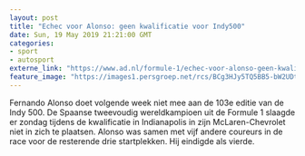```yaml
---
layout: post
title: "Echec voor Alonso: geen kwalificatie voor Indy500"
date: Sun, 19 May 2019 21:21:00 GMT
categories: 
- sport 
- autosport 
externe_link: "https://www.ad.nl/formule-1/echec-voor-alonso-geen-kwalificatie-voor-indy500~a3f88487/"
feature_image: "https://images1.persgroep.net/rcs/BCg3HJy5TQ5BB5-bW2UDtAB7py4/diocontent/148791725/_fitwidth/400/?appId=21791a8992982cd8da851550a453bd7f&quality=0.7"
---
```


Fernando Alonso doet volgende week niet mee aan de 103e editie van de Indy 500. De Spaanse tweevoudig wereldkampioen uit de Formule 1 slaagde er zondag tijdens de kwalificatie in Indianapolis in zijn McLaren-Chevrolet niet in zich te plaatsen. Alonso was samen met vijf andere coureurs in de race voor de resterende drie startplekken. Hij eindigde als vierde.
